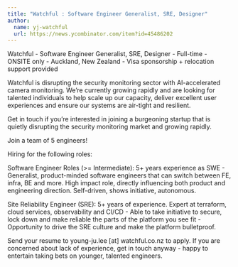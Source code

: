 ```yaml
---
title: "Watchful : Software Engineer Generalist, SRE, Designer"
author:
  name: yj-watchful
  url: https://news.ycombinator.com/item?id=45486202
---
```

Watchful - Software Engineer Generalist, SRE, Designer - Full-time - ONSITE only - Auckland, New Zealand - Visa sponsorship + relocation support provided

Watchful is disrupting the security monitoring sector with AI-accelerated camera monitoring. We’re currently growing rapidly and are looking for talented individuals to help scale up our capacity, deliver excellent user experiences and ensure our systems are air-tight and resilient.

Get in touch if you’re interested in joining a burgeoning startup that is quietly disrupting the security monitoring market and growing rapidly.

Join a team of 5 engineers!

Hiring for the following roles:

Software Engineer Roles (&gt;= Intermediate): 5+ years experience as SWE - Generalist, product-minded software engineers that can switch between FE, infra, BE and more. High impact role, directly influencing both product and engineering direction. Self-driven, shows initiative, autonomous.

Site Reliability Engineer (SRE): 5+ years of experience. Expert at terraform, cloud services, observability and CI&#x2F;CD - Able to take initiative to secure, lock down and make reliable the parts of the platform you see fit - Opportunity to drive the SRE culture and make the platform bulletproof.

Send your resume to young-ju.lee [at] watchful.co.nz to apply. If you are concerned about lack of experience, get in touch anyway - happy to entertain taking bets on younger, talented engineers.
<JobApplication />
